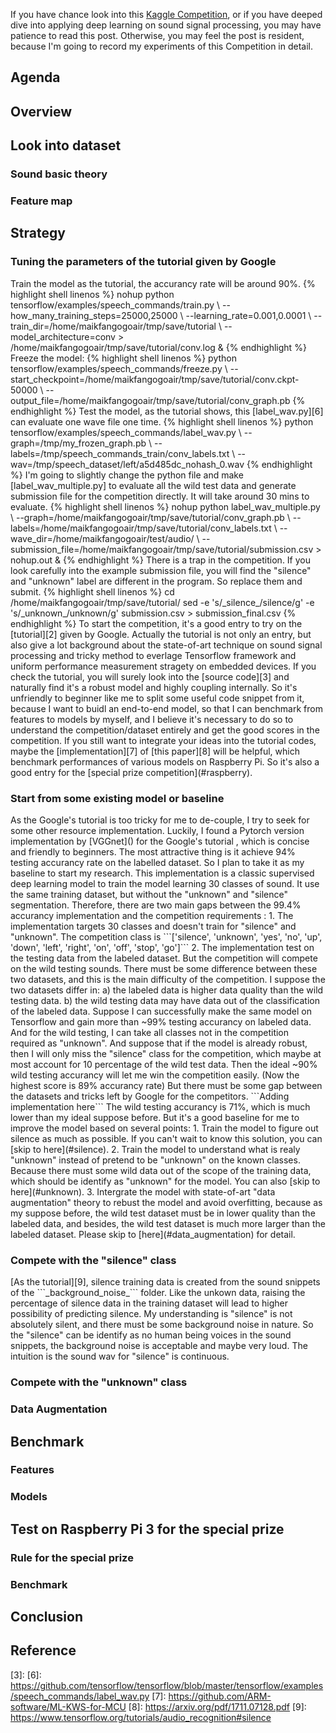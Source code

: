 If you have chance look into this [Kaggle Competition][1], or if you have deeped dive into applying deep learning on sound signal processing,
you may have patience to read this post. Otherwise, you may feel the post is resident, because I'm going to record my experiments of this 
Competition in detail.

<h2 id = 'agenda'>Agenda</h2>


<h2 id = 'overview'>Overview</h2>
<h2 id = 'Data'>Look into dataset</h2>
<h3 id = 'sound_basic'>Sound basic theory</h3>
<h3 id ='feature'>Feature map</h3>

<h2 id ='Strategy'>Strategy</h2>
<h3 id = 'strategy1'>Tuning the parameters of the tutorial given by Google</h3>
Train the model as the tutorial, the accurancy rate will be around 90%.
{% highlight shell linenos %}
nohup python tensorflow/examples/speech_commands/train.py \
--how_many_training_steps=25000,25000 \
--learning_rate=0.001,0.0001 \
--train_dir=/home/maikfangogoair/tmp/save/tutorial \
--model_architecture=conv > /home/maikfangogoair/tmp/save/tutorial/conv.log &
{% endhighlight %}
Freeze the model:
{% highlight shell linenos %}
python tensorflow/examples/speech_commands/freeze.py \
--start_checkpoint=/home/maikfangogoair/tmp/save/tutorial/conv.ckpt-50000 \
--output_file=/home/maikfangogoair/tmp/save/tutorial/conv_graph.pb
{% endhighlight %}
Test the model, as the tutorial shows, this [label_wav.py][6] can evaluate one wave file one time. 
{% highlight shell linenos %}
python tensorflow/examples/speech_commands/label_wav.py \
--graph=/tmp/my_frozen_graph.pb \
--labels=/tmp/speech_commands_train/conv_labels.txt \
--wav=/tmp/speech_dataset/left/a5d485dc_nohash_0.wav
{% endhighlight %}
I'm going to slightly change the python file and make [label_wav_multiple.py] to evaluate all the wild test data
and generate submission file for the competition directly. It will take around 30 mins to evaluate.
{% highlight shell linenos %}
nohup python label_wav_multiple.py \
--graph=/home/maikfangogoair/tmp/save/tutorial/conv_graph.pb \
--labels=/home/maikfangogoair/tmp/save/tutorial/conv_labels.txt \
--wave_dir=/home/maikfangogoair/test/audio/ \
--submission_file=/home/maikfangogoair/tmp/save/tutorial/submission.csv > nohup.out &
{% endhighlight %}
There is a trap in the competition. If you look carefully into the example submission file,
you will find the "silence" and "unknown" label are different in the program. So replace them and submit.
{% highlight shell linenos %}
cd /home/maikfangogoair/tmp/save/tutorial/
sed -e 's/_silence_/silence/g' -e 's/_unknown_/unknown/g' submission.csv > submission_final.csv
{% endhighlight %}
To start the competition, it's a good entry to try on the [tutorial][2] given by Google.
Actually the tutorial is not only an entry, but also give a lot background about 
the state-of-art technique on sound signal processing and tricky method to everlage 
Tensorflow framework and uniform performance measurement stragety on embedded devices.
If you check the tutorial, you will surely look into the [source code][3] and naturally 
find it's a robust model and highly coupling internally. So it's unfriendly to beginner
like me to split some useful code snippet from it, because I want to buidl an end-to-end
model, so that I can benchmark from features to models by myself, and I believe it's necessary
to do so to understand the competition/dataset entirely and get the good scores in the competition.
If you still want to integrate your ideas into the tutorial codes, 
maybe the [implementation][7] of [this paper][8] will be helpful, which benchmark performances of various
models on Raspberry Pi. So it's also a good entry for the [special prize competition](#raspberry).

<h3 id = 'strategy2'>Start from some existing model or baseline</h3>
As the Google's tutorial is too tricky for me to de-couple, I try to seek for some other resource implementation.
Luckily, I found a Pytorch version implementation by [VGGnet]() for the Google's tutorial , which is concise and friendly
to beginners. The most attractive thing is it achieve 94% testing accurancy rate on the labelled dataset. 
So I plan to take it as my baseline to start my research. This implementation is a classic supervised deep learning model
to train the model learning 30 classes of sound. It use the same training dataset, but without the "unknown" and "silence"
segmentation.   
Therefore, there are two main gaps between the 99.4% accurancy implementation and the competition requirements :   
1. The implementation targets 30 classes and doesn't train for "silence" and "unknown". 
    The competition class is ```['silence', 'unknown', 'yes', 'no', 'up', 'down', 'left', 'right', 'on', 'off', 'stop', 'go']```  
2. The implementation test on the testing data from the labeled dataset. But the competition will compete on the wild testing sounds.
    There must be some difference between these two datasets, and this is the main difficulty of the competition.
    I suppose the two datasets differ in: a) the labeled data is higher data quality than the wild testing data.
    b) the wild testing data may have data out of the classification of the labeled data.  
Suppose I can successfully make the same model on Tensorflow and gain more than ~99% testing accurancy on labeled data. 
And for the wild testing, I can take all classes not in the competition required as "unknown". And suppose that if the model 
is already robust, then I will only miss the "silence" class for the competition, which maybe at most account for 10 percentage 
of the wild test data. Then the ideal ~90% wild testing accurancy will let me win the competition easily. 
(Now the highest score is 89% accurancy rate) But there must be some gap between the datasets and tricks left by Google for the competitors.  
```Adding implementation here```  
The wild testing accurancy is 71%, which is much lower than my ideal suppose before. But it's a good baseline for me to improve the model
based on several points:  
1. Train the model to figure out silence as much as possible. If you can't wait to know this solution, you can [skip to here](#silence).  
2. Train the model to understand what is realy "unknown" instead of pretend to be "unknown" on the known classes. Because there must 
some wild data out of the scope of the training data, which should be identify as "unknown" for the model. You can also [skip to here](#unknown).   
3. Intergrate the model with state-of-art "data augmentation" theory to rebust the model and avoid overfitting, because as my suppose before,
the wild test dataset must be in lower quality than the labeled data, and besides, the wild test dataset is much more larger than the labeled dataset.
Please skip to [here](#data_augmentation) for detail.   

<h3 id = 'silence'>Compete with the "silence" class</h3>
[As the tutorial][9], silence training data is created from the sound snippets of the ```_background_noise_``` folder.  
Like the unkown data, raising the percentage of silence data in the training dataset will lead to higher possibility of predicting 
silence. My understanding is "silence" is not absolutely silent, and there must be some background noise in nature. So the "silence" 
can be identify as no human being voices in the sound snippets, the background noise is acceptable and maybe very loud. The intuition 
is the sound wav for "silence" is continuous.
<h3 id = 'unknown'>Compete with the "unknown" class</h3>
<h3 id = 'data_augmentation'>Data Augmentation</h3>

<h2 id ='benchmark'>Benchmark</h2>
<h3 id =''>Features</h3>
<h3 id =''>Models</h3>

<h2 id ='raspberry'>Test on Raspberry Pi 3 for the special prize</h2>
<h3 id = 'rule'>Rule for the special prize<h3>
<h3 id = 'benchmark_rpi'>Benchmark<h3>

<h2 id ='conclusion'>Conclusion</h2>

<h2 id ='reference'>Reference</h2>

[1]: https://www.kaggle.com/c/tensorflow-speech-recognition-challenge/
[2]: https://www.tensorflow.org/tutorials/audio_recognition
[3]: 
[6]: https://github.com/tensorflow/tensorflow/blob/master/tensorflow/examples/speech_commands/label_wav.py
[7]: https://github.com/ARM-software/ML-KWS-for-MCU
[8]: https://arxiv.org/pdf/1711.07128.pdf
[9]: https://www.tensorflow.org/tutorials/audio_recognition#silence



